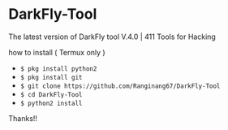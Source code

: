 # DarkFly-Tool

The latest version of DarkFly tool V.4.0 | 411 Tools for Hacking

how to install ( Termux only )

* `$ pkg install python2`
* `$ pkg install git`
* `$ git clone https://github.com/Ranginang67/DarkFly-Tool`
* `$ cd DarkFly-Tool`
* `$ python2 install`
 
 Thanks!!
